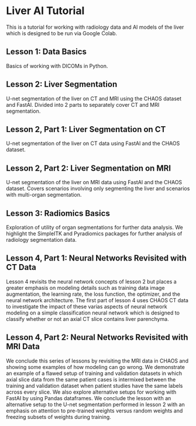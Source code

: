 # Liver AI Tutorial
This is a tutorial for working with radiology data and AI models of the liver which is designed to be run via Google Colab.

## Lesson 1: Data Basics

Basics of working with DICOMs in Python.

## Lesson 2: Liver Segmentation

U-net segmentation of the liver on CT and MRI using the CHAOS dataset and FastAI. Divided into 2 parts to separately cover CT and MRI segmentation.

## Lesson 2, Part 1: Liver Segmentation on CT

U-net segmentation of the liver on CT data using FastAI and the CHAOS dataset.

## Lesson 2, Part 2: Liver Segmentation on MRI

U-net segmentation of the liver on MRI data using FastAI and the CHAOS dataset. Covers scenarios involving only segmenting the liver and scenarios with multi-organ segmentation.

## Lesson 3: Radiomics Basics

Exploration of utility of organ segmentations for further data analysis. We highlight the SimpleITK and Pyradiomics packages for further analysis of radiology segmentation data. 

## Lesson 4, Part 1: Neural Networks Revisited with CT Data

Lesson 4 revisits the neural network concepts of lesson 2 but places a greater emphasis on modeling details such as training data image augmentation, the learning rate, the loss function, the optimizer, and the neural network architecture. The first part of lesson 4 uses CHAOS CT data to investigate the impact of these varias aspects of neural network modeling on a simple classification neural network which is designed to classify whether or not an axial CT slice contains liver parenchyma. 

## Lesson 4, Part 2: Neural Networks Revisited with MRI Data

We conclude this series of lessons by revisiting the MRI data in CHAOS and showing some examples of how modeling can go wrong. We demonstrate an example of a flawed setup of training and validation datasets in which axial slice data from the same patient cases is intermixed between the training and validation dataset when patient studies have the same labels across every slice. We also explore alternative setups for working with FastAI by using Pandas dataframes. We conclude the lesson with an alternative setup to the U-net segmentation performed in lesson 2 with an emphasis on attention to pre-trained weights versus random weights and freezing subsets of weights during training.
